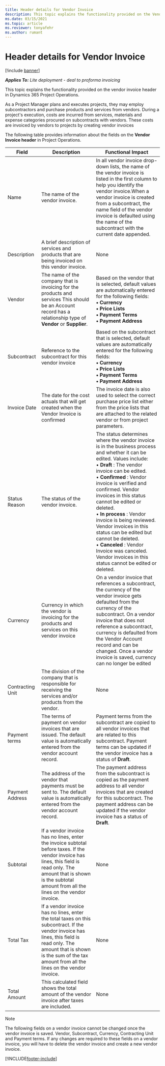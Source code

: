 ```yaml
---
title: Header details for Vendor Invoice
description: This topic explains the functionality provided on the Vendor Invoice header in Dynamics 365 Project Operations.
ms.date: 03/15/2021
ms.topic: article
ms.reviewer: tonyafehr 
ms.author: rumant
---
```


# Header details for Vendor Invoice

[!include [banner](../../includes/dataverse-preview.md)]

_**Applies To:** Lite deployment - deal to proforma invoicing_

This topic explains the functionality provided on the vendor invoice header in Dynamics 365 Project Operations.

As a Project Manager plans and executes projects, they may employ subcontractors and purchase products and services from vendors. During a project&#39;s execution, costs are incurred from services, materials and expense categories procured on subcontracts with vendors. These costs are invoiced by vendors to projects by creating vendor invoices

The following table provides information about the fields on the  **Vendor Invoice header**  in Project Operations.

| **Field** | **Description** | **Functional Impact** |
| --- | --- | --- |
| Name | The name of the vendor invoice. | In all vendor invoice drop-down lists, the name of the vendor invoice is listed in the first column to help you identify the vendor invoice.When a vendor invoice is created from a subcontract, the name field of the vendor invoice is defaulted using the name of the subcontract with the current date appended. |
| Description | A brief description of services and products that are being invoiced on this vendor invoice. | None |
| Vendor | The name of the company that is invoicing for the products and services This should be an Account record has a relationship type of  **Vendor**  or  **Supplier**. | Based on the vendor that is selected, default values are automatically entered for the following fields:<br>**• Currency**<br>**• Price Lists**<br>**• Payment Terms**<br>**• Payment Address** |
| Subcontract | Reference to the subcontract for this vendor invoice | Based on the subcontract that is selected, default values are automatically entered for the following fields:<br>**• Currency**<br>**• Price Lists**<br>**• Payment Terms**<br>**• Payment Address**| Subcontract selected on the vendor invoice header also defaults on the vendor invoice lines and cannot be changed to a different subcontract on the vendor invoice line |
| Invoice Date | The date for the cost actuals that will get created when the Vendor Invoice is confirmed | The invoice date is also used to select the correct purchase price list either from the price lists that are attached to the related vendor or from project parameters. |
| Status Reason | The status of the vendor invoice. | The status determines where the vendor invoice is in the business process and whether it can be edited. Values include: <br>•  **Draft** : The vendor invoice can be edited. <br>•  **Confirmed** : Vendor invoice is verified and confirmed. Vendor invoices in this status cannot be edited or deleted. <br>•  **In process** : Vendor invoice is being reviewed. Vendor invoices in this status can be edited but cannot be deleted. <br>•  **Canceled** : Vendor Invoice was canceled. Vendor invoices in this status cannot be edited or deleted. |
| Currency | Currency in which the vendor is invoicing for the products and services on this vendor invoice | On a vendor invoice that references a subcontract, the currency of the vendor invoice gets defaulted from the currency of the subcontract. On a vendor invoice that does not reference a subcontract, currency is defaulted from the Vendor Account record and can be changed. Once a vendor invoice is saved, currency can no longer be edited |
| Contracting Unit | The division of the company that is responsible for receiving the services and/or products from the vendor. | None |
| Payment terms | The terms of payment on vendor invoices that are issued. The default value is automatically entered from the vendor account record. | Payment terms from the subcontract are copied to all vendor invoices that are related to this subcontract. Payment terms can be updated if the vendor invoice has a status of  **Draft**. |
| Payment Address | The address of the vendor that payments must be sent to. The default value is automatically entered from the vendor account record. | The payment address from the subcontract is copied as the payment address to all vendor invoices that are created for this subcontract. The payment address can be updated if the vendor invoice has a status of  **Draft**. |
| Subtotal | If a vendor invoice has no lines, enter the invoice subtotal before taxes. If the vendor invoice has lines, this field is read only. The amount that is shown is the subtotal amount from all the lines on the vendor invoice. | None |
| Total Tax | If a vendor invoice has no lines, enter the total taxes on this subcontract. If the vendor invoice has lines, this field is read only. The amount that is shown is the sum of the tax amount from all the lines on the vendor invoice. | None |
| Total Amount | This calculated field shows the total amount of the vendor invoice after taxes are included. | None |

>[!Note] 
>The following fields on a vendor invoice cannot be changed once the vendor invoice is saved. Vendor, Subcontract, Currency, Contracting Unit and Payment terms. If any changes are required to these fields on a vendor invoice, you will have to delete the vendor invoice and create a new vendor invoice.

[!INCLUDE[footer-include](../../includes/footer-banner.md)]
